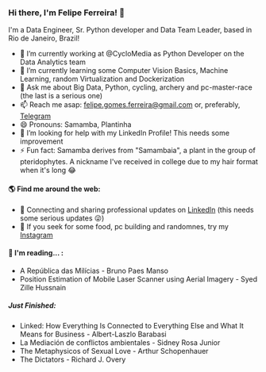 ### Hi there, I'm Felipe Ferreira! 👋


I'm a Data Engineer, Sr. Python developer and Data Team Leader, based in Rio de Janeiro, Brazil!

- 🔭 I’m currently working at @CycloMedia as Python Developer on the Data Analytics team
- 🌱 I’m currently learning some Computer Vision Basics, Machine Learning, random Virtualization and Dockerization 
- 💬 Ask me about Big Data, Python, cycling, archery and pc-master-race (the last is a serious one)
- 📫 Reach me asap: felipe.gomes.ferreira@gmail.com or, preferably, <a href="https://t.me/SamambaMan">Telegram</a>
- 😄 Pronouns: Samamba, Plantinha
- 🤔 I’m looking for help with my LinkedIn Profile! This needs some improvement
- ⚡ Fun fact: Samamba derives from "Samambaia", a plant in the group of pteridophytes. A nickname I've received in college due to my hair format when it's long 😂


#### 🌎 Find me around the web:
- 💼 Connecting and sharing professional updates on <a href="https://www.linkedin.com/in/felipevieiraferreira/">LinkedIn</a> (this needs some serious updates 😜)
- 📸 If you seek for some food, pc building and randomnes, try my <a href="https://www.instagram.com/paocomdoisovos/">Instagram</a>

#### 📔 I'm reading... :
 - A República das Milícias - Bruno Paes Manso
 - Position Estimation of Mobile Laser Scanner using Aerial Imagery - Syed Zille Hussnain
##### Just Finished:
 - Linked: How Everything Is Connected to Everything Else and What It Means for Business - Albert-Laszlo Barabasi
 - La Mediación de conflictos ambientales - Sidney Rosa Junior
 - The Metaphysicos of Sexual Love - Arthur Schopenhauer
 - The Dictators - Richard J. Overy
